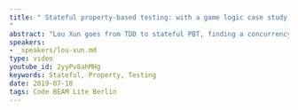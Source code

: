 ```yaml
---
title: " Stateful property-based testing: with a game logic case study
"
abstract: "Lou Xun goes from TDD to stateful PBT, finding a concurrency bug (among many others) with it, and finally shows how to write one such test yourself."
speakers:
- _speakers/lou-xun.md
type: video
youtube_id: 2yyPv8ahMHg
keywords: Stateful, Property, Testing
date: 2019-07-18
tags: Code BEAM Lite Berlin
---
```

